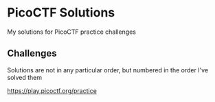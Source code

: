# PicoCTF Solutions

My solutions for PicoCTF practice challenges

## Challenges

Solutions are not in any particular order, but numbered in the order I've solved them

https://play.picoctf.org/practice
